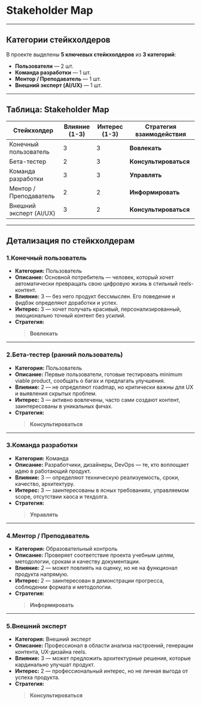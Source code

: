# Stakeholder Map

---

##  Категории стейкхолдеров

В проекте выделены **5 ключевых стейкхолдеров** из **3 категорий**:

-  **Пользователи** — 2 шт.  
-  **Команда разработки** — 1 шт.  
-  **Ментор / Преподаватель** — 1 шт.  
-  **Внешний эксперт (AI/UX)** — 1 шт.

---

##  Таблица: Stakeholder Map

| Стейкхолдер              | Влияние (1-3) | Интерес (1-3) | Стратегия взаимодействия     |
|--------------------------|---------------|---------------|------------------------------|
| Конечный пользователь    |  	   3   	   |     3         | **Вовлекать**                |
| Бета-тестер              |       2       |     3         | **Консультироваться**        |
| Команда разработки       |       3       |     3         | **Управлять**                |
| Ментор / Преподаватель   |       2       |     2         | **Информировать**            |
| Внешний эксперт (AI/UX)  |       3       |     2         | **Консультироваться**        |

---

##  Детализация по стейкхолдерам

### 1.Конечный пользователь

- **Категория:** Пользователь  
- **Описание:** Основной потребитель — человек, который хочет автоматически превращать свою цифровую жизнь в стильный reels-контент.  
- **Влияние:** 3 — без него продукт бессмыслен. Его поведение и фидбэк определяют доработки и успех.  
- **Интерес:** 3 — хочет получать красивый, персонализированный, эмоционально точный контент без усилий.  
- **Стратегия:**  
  > **Вовлекать** 

---

### 2.Бета-тестер (ранний пользователь)

- **Категория:** Пользователь  
- **Описание:** Первые пользователи, готовые тестировать minimum viable product, сообщать о багах и предлагать улучшения.  
- **Влияние:** 2 — не определяют roadmap, но критически важны для UX и выявления скрытых проблем.  
- **Интерес:** 3 — активно вовлечены, часто сами создают контент, заинтересованы в уникальных фичах.  
- **Стратегия:**  
  > **Консультироваться** 

---

### 3.Команда разработки

- **Категория:** Команда  
- **Описание:** Разработчики, дизайнеры, DevOps — те, кто воплощает идею в работающий продукт.  
- **Влияние:** 3 — определяют техническую реализуемость, сроки, качество, архитектуру.  
- **Интерес:** 3 — заинтересованы в ясных требованиях, управляемом scope, отсутствии хаоса и техдолга.  
- **Стратегия:**  
  > **Управлять** 

---

### 4.Ментор / Преподаватель

- **Категория:** Образовательный контроль  
- **Описание:** Проверяет соответствие проекта учебным целям, методологии, срокам и качеству документации.  
- **Влияние:** 2 — может повлиять на оценку, но не на функционал продукта напрямую.  
- **Интерес:** 2 — заинтересован в демонстрации прогресса, соблюдении формата и методологии.  
- **Стратегия:**  
  > **Информировать**

---

### 5.Внешний эксперт 

- **Категория:** Внешний эксперт  
- **Описание:** Профессионал в области анализа настроений, генерации контента, UX-дизайна reels.  
- **Влияние:** 3 — может предложить архитектурные решения, которые кардинально улучшат продукт.  
- **Интерес:** 2 — профессиональный интерес, но не личная выгода от успеха продукта.  
- **Стратегия:**  
  > **Консультироваться** 

